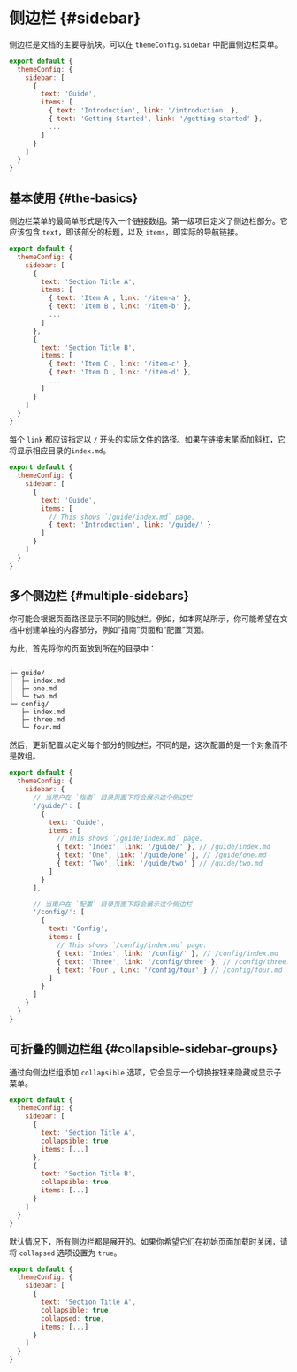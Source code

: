 # 侧边栏 {#sidebar}

侧边栏是文档的主要导航块。可以在 `themeConfig.sidebar` 中配置侧边栏菜单。

```js
export default {
  themeConfig: {
    sidebar: [
      {
        text: 'Guide',
        items: [
          { text: 'Introduction', link: '/introduction' },
          { text: 'Getting Started', link: '/getting-started' },
          ...
        ]
      }
    ]
  }
}
```

## 基本使用 {#the-basics}

侧边栏菜单的最简单形式是传入一个链接数组。第一级项目定义了侧边栏部分。它应该包含 `text`，即该部分的标题，以及 `items`，即实际的导航链接。

```js
export default {
  themeConfig: {
    sidebar: [
      {
        text: 'Section Title A',
        items: [
          { text: 'Item A', link: '/item-a' },
          { text: 'Item B', link: '/item-b' },
          ...
        ]
      },
      {
        text: 'Section Title B',
        items: [
          { text: 'Item C', link: '/item-c' },
          { text: 'Item D', link: '/item-d' },
          ...
        ]
      }
    ]
  }
}
```

每个 `link` 都应该指定以 `/` 开头的实际文件的路径。如果在链接末尾添加斜杠，它将显示相应目录的`index.md`。

```js
export default {
  themeConfig: {
    sidebar: [
      {
        text: 'Guide',
        items: [
          // This shows `/guide/index.md` page.
          { text: 'Introduction', link: '/guide/' }
        ]
      }
    ]
  }
}
```

## 多个侧边栏 {#multiple-sidebars}

你可能会根据页面路径显示不同的侧边栏。例如，如本网站所示，你可能希望在文档中创建单独的内容部分，例如“指南”页面和“配置”页面。

为此，首先将你的页面放到所在的目录中：

```
.
├─ guide/
│  ├─ index.md
│  ├─ one.md
│  └─ two.md
└─ config/
   ├─ index.md
   ├─ three.md
   └─ four.md
```

然后，更新配置以定义每个部分的侧边栏，不同的是，这次配置的是一个对象而不是数组。

```js
export default {
  themeConfig: {
    sidebar: {
      // 当用户在 `指南` 目录页面下将会展示这个侧边栏
      '/guide/': [
        {
          text: 'Guide',
          items: [
            // This shows `/guide/index.md` page.
            { text: 'Index', link: '/guide/' }, // /guide/index.md
            { text: 'One', link: '/guide/one' }, // /guide/one.md
            { text: 'Two', link: '/guide/two' } // /guide/two.md
          ]
        }
      ],

      // 当用户在 `配置` 目录页面下将会展示这个侧边栏
      '/config/': [
        {
          text: 'Config',
          items: [
            // This shows `/config/index.md` page.
            { text: 'Index', link: '/config/' }, // /config/index.md
            { text: 'Three', link: '/config/three' }, // /config/three.md
            { text: 'Four', link: '/config/four' } // /config/four.md
          ]
        }
      ]
    }
  }
}
```

## 可折叠的侧边栏组 {#collapsible-sidebar-groups}

通过向侧边栏组添加 `collapsible` 选项，它会显示一个切换按钮来隐藏或显示子菜单。

```js
export default {
  themeConfig: {
    sidebar: [
      {
        text: 'Section Title A',
        collapsible: true,
        items: [...]
      },
      {
        text: 'Section Title B',
        collapsible: true,
        items: [...]
      }
    ]
  }
}
```

默认情况下，所有侧边栏都是展开的。如果你希望它们在初始页面加载时关闭，请将 `collapsed` 选项设置为 `true`。

```js
export default {
  themeConfig: {
    sidebar: [
      {
        text: 'Section Title A',
        collapsible: true,
        collapsed: true,
        items: [...]
      }
    ]
  }
}
```
